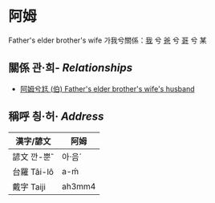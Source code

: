 # 阿姆
Father's elder brother's wife
가我兮關係：[我](member1.md) 兮 [爸](member2.md) 兮 [哥](member10.md) 兮 某

## 關係 관·희- _Relationships_

- [阿姆兮尪 (伯) Father's elder brother's wife's husband](member10.md)



## 稱呼 칑·허· _Address_

漢字/諺文 | 阿姆
--- | ---
諺文 깐-뿐ˆ | 아·음ˊ
台羅 Tâi-lô | a-ḿ
戴字 Taiji | ah3mm4



